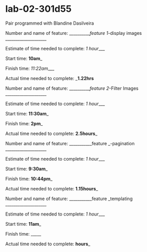 # lab-02-301d55

Pair programmed with Blandine Dasilveira

Number and name of feature: ___________feature 1_-display images ____________________

Estimate of time needed to complete: _1 hour____

Start time: __10am___

Finish time: _11:22am____

Actual time needed to complete: ___1.22hrs__


Number and name of feature: ___________feature 2_-Filter Images ____________________

Estimate of time needed to complete: _1 hour____

Start time: __11:30am___

Finish time: __2pm___

Actual time needed to complete: __2.5hours___


Number and name of feature: ___________feature _-pagination ____________________

Estimate of time needed to complete: _1 hour____

Start time: __9:30am___

Finish time: __10:44pm___

Actual time needed to complete: __1.15hours___


Number and name of feature: ___________feature _templating ____________________

Estimate of time needed to complete: _1 hour____

Start time: __11am___

Finish time: _____

Actual time needed to complete: __hours___



